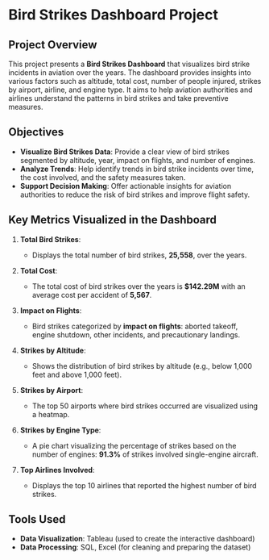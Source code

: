 # Bird Strikes Dashboard Project

## Project Overview

This project presents a **Bird Strikes Dashboard** that visualizes bird strike incidents in aviation over the years. The dashboard provides insights into various factors such as altitude, total cost, number of people injured, strikes by airport, airline, and engine type. It aims to help aviation authorities and airlines understand the patterns in bird strikes and take preventive measures.

## Objectives

- **Visualize Bird Strikes Data**: Provide a clear view of bird strikes segmented by altitude, year, impact on flights, and number of engines.
- **Analyze Trends**: Help identify trends in bird strike incidents over time, the cost involved, and the safety measures taken.
- **Support Decision Making**: Offer actionable insights for aviation authorities to reduce the risk of bird strikes and improve flight safety.

## Key Metrics Visualized in the Dashboard

1. **Total Bird Strikes**: 
   - Displays the total number of bird strikes, **25,558**, over the years.

2. **Total Cost**:
   - The total cost of bird strikes over the years is **$142.29M** with an average cost per accident of **5,567**.

3. **Impact on Flights**:
   - Bird strikes categorized by **impact on flights**: aborted takeoff, engine shutdown, other incidents, and precautionary landings.

4. **Strikes by Altitude**:
   - Shows the distribution of bird strikes by altitude (e.g., below 1,000 feet and above 1,000 feet).

5. **Strikes by Airport**:
   - The top 50 airports where bird strikes occurred are visualized using a heatmap.

6. **Strikes by Engine Type**:
   - A pie chart visualizing the percentage of strikes based on the number of engines: **91.3%** of strikes involved single-engine aircraft.

7. **Top Airlines Involved**:
   - Displays the top 10 airlines that reported the highest number of bird strikes.

## Tools Used

- **Data Visualization**: Tableau (used to create the interactive dashboard)
- **Data Processing**: SQL, Excel (for cleaning and preparing the dataset)
